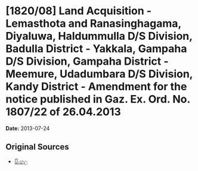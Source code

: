 # [1820/08] Land Acquisition - Lemasthota and Ranasinghagama, Diyaluwa, Haldummulla D/S Division, Badulla District - Yakkala, Gampaha D/S Division, Gampaha District - Meemure, Udadumbara D/S Division, Kandy District - Amendment for the notice published in Gaz. Ex. Ord. No. 1807/22 of 26.04.2013

**Date:** 2013-07-24

## Original Sources

- [සිංහල](https://documents.gov.lk/view/extra-gazettes/2013/7/1820-08_S.pdf)
